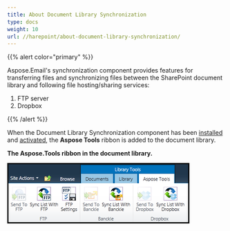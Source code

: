 ```yaml
---
title: About Document Library Synchronization
type: docs
weight: 10
url: //harepoint/about-document-library-synchronization/
---
```



{{% alert color="primary" %}} 

Aspose.Email's synchronization component provides features for transferring files and synchronizing files between the SharePoint document library and following file hosting/sharing services:

1. FTP server
1. Dropbox

{{% /alert %}} 

When the Document Library Synchronization component has been [installed](/email/sharepoint/installing-aspose-email-for-/sharepoint/) and [activated](/email/sharepoint/activation-and-de-activation-after-installation/), the **Aspose Tools** ribbon is added to the document library. 

**The Aspose.Tools ribbon in the document library.** 

![todo:image_alt_text](about-document-library-synchronization_1.png)
